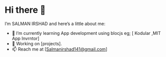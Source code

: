 # Hi there 👋
I’m SALMAN IRSHAD and here’s a little about me:
- 🌱 I’m currently learning App development using blocjs eg; [ Kodular ,MIT App Invrntor]
- 💼 Working on [projects].
- 📫 Reach me at [Salmanirshad141@gmail.com]
